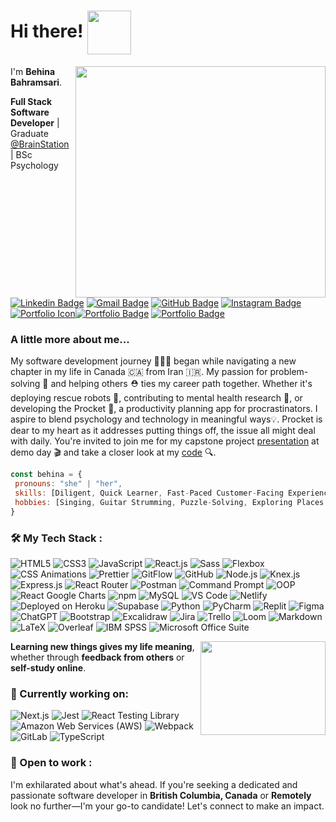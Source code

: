 
# Hi there! <img src=https://media.giphy.com/media/v1.Y2lkPTc5MGI3NjExOHExNjlyZnZhZmpnZWw4bWViMzNmNjR4ZnZpbG9zMjJtOWYzam5uaSZlcD12MV9pbnRlcm5hbF9naWZfYnlfaWQmY3Q9Zw/YbXLZ6dymH758xSEbM/giphy.gif width="70" align='center'>
<img src="https://media.giphy.com/media/v1.Y2lkPTc5MGI3NjExMmI3Ym9uaGpwam9wY2F3M3JzN3poN2o0Z3d2cHFyeWMwbWM2NW1nNCZlcD12MV9pbnRlcm5hbF9naWZfYnlfaWQmY3Q9Zw/Nt869TUurakJznLxul/giphy.gif" align='right' width="400" height="370">

I'm **Behina Bahramsari**.

**Full Stack Software Developer** | Graduate [@BrainStation](https://brainstation.io/online/software-engineering-bootcamp) | BSc Psychology  

[![Linkedin Badge](https://img.shields.io/badge/-LinkedIn-blue?style=flat-square&logo=Linkedin&logoColor=white&link=https://www.linkedin.com/in/jayraj-roshan/)](https://www.linkedin.com/in/behinabahramsari/)
[![Gmail Badge](https://img.shields.io/badge/-Gmail-d14836?style=flat-square&logo=Gmail&logoColor=white&link=mail@jayrajroshan1@gmail.com)](mailto:mail@behinabahramsari@gmail.com) [![GitHub Badge](https://img.shields.io/badge/-GitHub-%23181717?style=flat-square&logo=github)](https://github.com/BehinaBhr)
[![Instagram Badge](https://img.shields.io/badge/-Instagram-e4405f?style=flat-square&logo=Instagram&logoColor=white&link=https://www.instagram.com/roshanjayraj/)](https://www.instagram.com/be_bhr/) 
[![Portfolio Icon](https://img.icons8.com/ios/20/portfolio.png)](https://github.com/BehinaBhr/portfolio)[![Portfolio Badge](https://img.shields.io/badge/Basic%20Portfolio-%23ffffff?style=flat-square&logoColor=white)](https://github.com/BehinaBhr/portfolio)
[![Portfolio Badge](https://img.shields.io/badge/Visit%20My%20React%20Portfolio-white?style=plastic)](https://behinabhr.github.io/)


### A little more about me... 
My software development journey 👩🏻‍💻 began while navigating a new chapter in my life in Canada 🇨🇦 from Iran 🇮🇷.
My passion for problem-solving 🧩 and helping others ⛑️ ties my career path together. Whether it's deploying rescue robots 🤖, contributing to mental health research 🧠, or developing the Procket 🚀, a productivity planning app for procrastinators. I aspire to blend psychology and technology in meaningful ways💡.
Procket is dear to my heart as it addresses putting things off, the issue all might deal with daily. You're invited to join me for my capstone project [presentation](https://youtu.be/Dn2GVzKBy1E?si=G5Tr5oPHLKvbrxz9) at demo day 🎬 and take a closer look at my [code](https://github.com/BehinaBhr/behina-bahramsari-procket) 🔍.


```javascript
const behina = {
 pronouns: "she" | "her",
 skills: [Diligent, Quick Learner, Fast-Paced Customer-Facing Experience, Teamwork, Leadership],
 hobbies: [Singing, Guitar Strumming, Puzzle-Solving, Exploring Places & Flavors]
}
```

### 🛠️ My Tech Stack : 
![HTML5](https://img.shields.io/badge/-HTML5-%23E44D27?style=flat-square&logo=html5&logoColor=ffffff) ![CSS3](https://img.shields.io/badge/-CSS3-%231572B6?style=flat-square&logo=css3) ![JavaScript](https://img.shields.io/badge/-JavaScript-%23F7DF1C?style=flat-square&logo=javascript&logoColor=000000&labelColor=%23F7DF1C&color=%23FFCE5A)  ![React.js](https://img.shields.io/badge/-React.js-%23282C34?style=flat-square&logo=react) ![Sass](https://img.shields.io/badge/-Sass-%23CC6699?style=flat-square&logo=sass&logoColor=ffffff) ![Flexbox](https://img.shields.io/badge/Flexbox-%238BC500?style=flat-square&logo=css3&logoColor=white) ![CSS Animations](https://img.shields.io/badge/CSS_Animations-%23404d59?style=flat-square&logo=css3&logoColor=white) ![Prettier](https://img.shields.io/badge/-Prettier-%23F7B93E?style=flat-square&logo=prettier&logoColor=ffffff)  ![GitFlow](https://img.shields.io/badge/GitFlow-%2300AEEF?style=flat-square&logo=git&logoColor=white) ![GitHub](https://img.shields.io/badge/GitHub-%23181717?style=flat-square&logo=github) ![Node.js](https://img.shields.io/badge/Node.js-%23339933?style=flat-square&logo=node.js&logoColor=white) ![Knex.js](https://img.shields.io/badge/Knex.js-%23FF5733?style=flat-square&logo=knex&logoColor=white) ![Express.js](https://img.shields.io/badge/Express.js-%23404d59?style=flat-square&logo=express)   ![React Router](https://img.shields.io/badge/React_Router-%23FF0000?style=flat-square&logo=react-router&logoColor=black) ![Postman](https://img.shields.io/badge/Postman-FF6C37?style=flat-square&logo=postman&logoColor=white) ![Command Prompt](https://img.shields.io/badge/Command_Prompt-%23217346?style=flat-square&logo=windows%20terminal&logoColor=white) ![OOP](https://img.shields.io/badge/OOP-%2344cc11?style=flat-square&logo=python&logoColor=white)  ![React Google Charts](https://img.shields.io/badge/React_Google_Charts-%238AB4ED?style=flat-square&logo=google&logoColor=white) ![npm](https://img.shields.io/badge/npm-%23CB3837?style=flat-square&logo=npm&logoColor=white) ![MySQL](https://img.shields.io/badge/MySQL-%234479A1?style=flat-square&logo=mysql&logoColor=white) ![VS Code](https://img.shields.io/badge/-VSCode-%23007ACC?style=flat-square&logo=visual-studio-code) ![Netlify](https://img.shields.io/badge/-Netlify-%2300C7B7?style=flat-square&logo=netlify&logoColor=ffffff) ![Deployed on Heroku](https://img.shields.io/badge/Heroku-6762A6?style=flat-square&logo=heroku&logoColor=white) ![Supabase](https://img.shields.io/badge/Supabase-%23000000?style=flat-square&logo=supabase&logoColor=white)  ![Python](https://img.shields.io/badge/Python-%233776AB?style=flat-square&logo=python&logoColor=white)  ![PyCharm](https://img.shields.io/badge/PyCharm-%23000000?style=flat-square&logo=pycharm&logoColor=white) ![Replit](https://img.shields.io/badge/Replit-%236CADD0?style=flat-square&logo=replit&logoColor=white) ![Figma](https://img.shields.io/badge/Figma-%23F24E1E?style=flat-square&logo=figma&logoColor=white) ![ChatGPT](https://img.shields.io/badge/ChatGPT-%236EBD9D?style=flat-square&logo=chatbot&logoColor=white) ![Bootstrap](https://img.shields.io/badge/Bootstrap-%23563D7C?style=flat-square&logo=bootstrap&logoColor=white) ![Excalidraw](https://img.shields.io/badge/Excalidraw-%23000000?style=flat-square&logo=excalidraw) ![Jira](https://img.shields.io/badge/Jira-%230A83DC?style=flat-square&logo=jira) ![Trello](https://img.shields.io/badge/Trello-%236047A0?style=flat-square&logo=trello&logoColor=white)  ![Loom](https://img.shields.io/badge/Loom-%23823eb1?style=flat-square&logo=loom&logoColor=white)    ![Markdown](https://img.shields.io/badge/Markdown-%23000000?style=flat-square&logo=markdown&logoColor=white) ![LaTeX](https://img.shields.io/badge/LaTeX-%23008080?style=flat-square&logo=latex&logoColor=white) ![Overleaf](https://img.shields.io/badge/Overleaf-%2342A48E?style=flat-square&logo=overleaf&logoColor=white) ![IBM SPSS](https://img.shields.io/badge/IBM_SPSS-%230070BA?style=flat-square&logo=ibm&logoColor=white) ![Microsoft Office Suite](https://img.shields.io/badge/Microsoft_Office_Suite-%230078D4?style=flat-square&logo=microsoft&logoColor=white)

<img src="https://media.giphy.com/media/v1.Y2lkPTc5MGI3NjExdHN6cjU0NzM0ZWlnYTJlbnh4dWp1c3U3bXhjaHk1ODV1N2xhMDl5YSZlcD12MV9pbnRlcm5hbF9naWZfYnlfaWQmY3Q9Zw/SeacrMeHvQA58QkckE/giphy.gif" align='right' width="200" height="150">

**Learning new things gives my life meaning**, whether through **feedback from others** or **self-study online**.

### 🦾 Currently working on:
![Next.js](https://img.shields.io/badge/-Next.js-%23000000?style=flat-square&logo=nextdotjs) 
![Jest](https://img.shields.io/badge/Jest-%23C21325?style=flat-square&logo=jest&logoColor=white) ![React Testing Library](https://img.shields.io/badge/React_Testing_Library-%23E33332?style=flat-square&logo=testing-library&logoColor=white)  ![Amazon Web Services (AWS)](https://img.shields.io/badge/AWS-%23232F3E?style=flat-square&logo=amazon-aws&logoColor=white)  ![Webpack](https://img.shields.io/badge/-Webpack-%232C3A42?style=flat-square&logo=webpack) ![GitLab](https://img.shields.io/badge/GitLab-FFFFFF?style=flat-square&logo=gitlab) ![TypeScript](https://img.shields.io/badge/-TypeScript-007ACC?style=flat-square&logo=typescript&logoColor=white)



### 💼 Open to work :
I'm exhilarated about what's ahead. If you're seeking a dedicated and passionate software developer in **British Columbia, Canada** or **Remotely** look no further—I'm your go-to candidate! Let's connect to make an impact.
